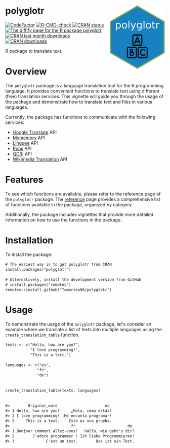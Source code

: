 # polyglotr <a href='https://github.com/Tomeriko96/polyglotr'><img src="man/figures/hex-polyglotr.png" style="float:right; height:200px;" height="200" align="right"/></a>

[![CodeFactor](https://www.codefactor.io/repository/github/Tomeriko96/polyglotr/badge)](https://www.codefactor.io/repository/github/Tomeriko96/polyglotr) [![R-CMD-check](https://github.com/Tomeriko96/polyglotr/actions/workflows/R-CMD-check.yaml/badge.svg)](https://github.com/Tomeriko96/polyglotr/actions/workflows/R-CMD-check.yaml) [![CRAN status](https://www.r-pkg.org/badges/version/polyglotr)](https://CRAN.R-project.org/package=polyglotr/) <a href="https://diffify.com/R/polyglotr" target="_blank"><img src="https://diffify.com/diffify-badge.svg" alt="The diffify page for the R package polyglotr" style="width: 100px; max-width: 100%;"/></a> [![CRAN last month downloads](https://cranlogs.r-pkg.org/badges/last-month/polyglotr?color=green/)](https://cran.r-project.org/package=polyglotr/) [![CRAN downloads](https://cranlogs.r-pkg.org/badges/grand-total/polyglotr?color=green/)](https://cran.r-project.org/package=polyglotr/)

R package to translate text.

# Overview

The `polyglotr` package is a language translation tool for the R programming language. It provides convenient functions to translate text using different (free) translation services. This vignette will guide you through the usage of the package and demonstrate how to translate text and files in various languages.

Currently, the package has functions to communicate with the following services:

-   [Google Translate](https://translate.google.com/m) API
-   [Mymemory](https://mymemory.translated.net/) API
-   [Linguee](https://www.linguee.com/) API
-   [Pons](https://en.pons.com/translate) API
-   [QCRI](https://mt.qcri.org/api/) API
-   [Wikimedia Translation](https://translate.wmcloud.org/) API

# Features
To see which functions are available, please refer to the reference page of the `polyglotr` package. The [reference](https://Tomeriko96.github.io/polyglotr/reference/index.html) page provides a comprehensive list of functions available in the package, organized by category.

Additionally, the package includes vignettes that provide more detailed information on how to use the functions in the package.

# Installation

To install the package:

```{r}
# The easiest way is to get polyglotr from CRAN
install.packages("polyglotr")

# Alternatively, install the development version from GitHub
# install.packages("remotes")
remotes::install_github("Tomeriko96/polyglotr")
```

# Usage

To demonstrate the usage of the `polyglotr` package, let's consider an example where we translate a list of texts into multiple languages using the `create_translation_table` function.

```{r}
texts <- c("Hello, how are you?", 
           "I love programming!", 
           "This is a test.")

languages <- c("es", 
              "fr", 
              "de")


create_translation_table(texts, languages)


#>        Original_word                     es
#> 1 Hello, how are you?     ¿Hola, cómo estás?
#> 2 I love programming! ¡Me encanta programar!
#> 3     This is a test.    Esto es una prueba.
#>                           fr                       de
#> 1 Bonjour comment allez-vous?   Hallo, wie geht's dir?
#> 2        J'adore programmer ! Ich liebe Programmieren!
#> 3              C'est un test.        Das ist ein Test.

```
